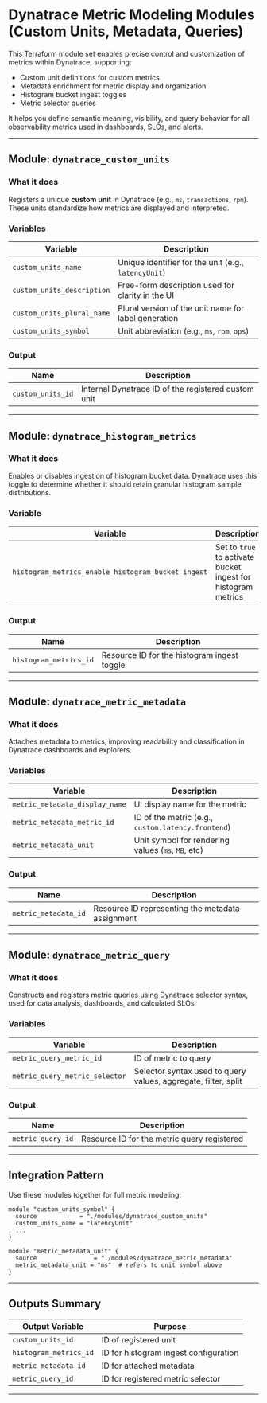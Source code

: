 
#  Dynatrace Metric Modeling Modules (Custom Units, Metadata, Queries)

This Terraform module set enables precise control and customization of metrics within Dynatrace, supporting:

-  Custom unit definitions for custom metrics
-  Metadata enrichment for metric display and organization
-  Histogram bucket ingest toggles
-  Metric selector queries

It helps you define semantic meaning, visibility, and query behavior for all observability metrics used in dashboards, SLOs, and alerts.

---

##  Module: `dynatrace_custom_units`

###  What it does
Registers a unique **custom unit** in Dynatrace (e.g., `ms`, `transactions`, `rpm`). These units standardize how metrics are displayed and interpreted.

###  Variables

| Variable                 | Description |
|--------------------------|-------------|
| `custom_units_name`      | Unique identifier for the unit (e.g., `latencyUnit`) |
| `custom_units_description` | Free-form description used for clarity in the UI |
| `custom_units_plural_name` | Plural version of the unit name for label generation |
| `custom_units_symbol`    | Unit abbreviation (e.g., `ms`, `rpm`, `ops`) |



###  Output

| Name              | Description |
|------------------|-------------|
| `custom_units_id` | Internal Dynatrace ID of the registered custom unit |

---

##  Module: `dynatrace_histogram_metrics`

###  What it does
Enables or disables ingestion of histogram bucket data. Dynatrace uses this toggle to determine whether it should retain granular histogram sample distributions.

###  Variable

| Variable | Description |
|----------|-------------|
| `histogram_metrics_enable_histogram_bucket_ingest` | Set to `true` to activate bucket ingest for histogram metrics |


###  Output

| Name                 | Description |
|---------------------|-------------|
| `histogram_metrics_id` | Resource ID for the histogram ingest toggle |

---

##  Module: `dynatrace_metric_metadata`

###  What it does
Attaches metadata to metrics, improving readability and classification in Dynatrace dashboards and explorers.

###  Variables

| Variable | Description |
|----------|-------------|
| `metric_metadata_display_name` | UI display name for the metric |
| `metric_metadata_metric_id`    | ID of the metric (e.g., `custom.latency.frontend`) |
| `metric_metadata_unit`         | Unit symbol for rendering values (`ms`, `MB`, etc) |


###  Output

| Name                 | Description |
|---------------------|-------------|
| `metric_metadata_id` | Resource ID representing the metadata assignment |

---

##  Module: `dynatrace_metric_query`

###  What it does
Constructs and registers metric queries using Dynatrace selector syntax, used for data analysis, dashboards, and calculated SLOs.

###  Variables

| Variable | Description |
|----------|-------------|
| `metric_query_metric_id`        | ID of metric to query |
| `metric_query_metric_selector`  | Selector syntax used to query values, aggregate, filter, split |


###  Output

| Name             | Description |
|------------------|-------------|
| `metric_query_id` | Resource ID for the metric query registered |

---

##  Integration Pattern

Use these modules together for full metric modeling:

```hcl
module "custom_units_symbol" {
  source            = "./modules/dynatrace_custom_units"
  custom_units_name = "latencyUnit"
  ...
}

module "metric_metadata_unit" {
  source                = "./modules/dynatrace_metric_metadata"
  metric_metadata_unit = "ms"  # refers to unit symbol above
}
```

---


##  Outputs Summary

| Output Variable         | Purpose                              |
|--------------------------|---------------------------------------|
| `custom_units_id`        | ID of registered unit                 |
| `histogram_metrics_id`   | ID for histogram ingest configuration |
| `metric_metadata_id`     | ID for attached metadata              |
| `metric_query_id`        | ID for registered metric selector     |

---

